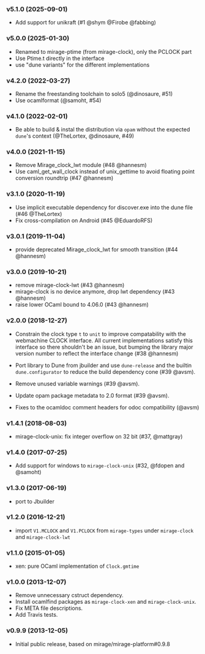 ### v5.1.0 (2025-09-01)

* Add support for unikraft (#1 @shym @Firobe @fabbing)

### v5.0.0 (2025-01-30)

* Renamed to mirage-ptime (from mirage-clock), only the PCLOCK part
* Use Ptime.t directly in the interface
* use "dune variants" for the different implementations

### v4.2.0 (2022-03-27)

* Rename the freestanding toolchain to solo5 (@dinosaure, #51)
* Use ocamlformat (@samoht, #54)

### v4.1.0 (2022-02-01)

* Be able to build & instal the distribution via `opam` without the expected `dune`'s context (@TheLortex, @dinosaure, #49)

### v4.0.0 (2021-11-15)

* Remove Mirage_clock_lwt module (#48 @hannesm)
* Use caml_get_wall_clock instead of unix_gettime to avoid floating point
  conversion roundtrip (#47 @hannesm)

### v3.1.0 (2020-11-19)

* Use implicit executable dependency for discover.exe
  into the dune file (#46 @TheLortex)
* Fix cross-compilation on Android (#45 @EduardoRFS)

### v3.0.1 (2019-11-04)

* provide deprecated Mirage_clock_lwt for smooth transition (#44 @hannesm)

### v3.0.0 (2019-10-21)

* remove mirage-clock-lwt (#43 @hannesm)
* mirage-clock is no device anymore, drop lwt dependency (#43 @hannesm)
* raise lower OCaml bound to 4.06.0 (#43 @hannesm)

### v2.0.0 (2018-12-27)

* Constrain the clock type `t` to `unit` to improve compatability with
  the webmachine CLOCK interface. All current implementations satisfy
  this interface so there shouldn't be an issue, but bumping the
  library major version number to reflect the interface change (#38 @hannesm)

* Port library to Dune from jbuilder and use `dune-release` and the builtin
  `dune.configurator` to reduce the build dependency cone (#39 @avsm).

* Remove unused variable warnings (#39 @avsm).

* Update opam package metadata to 2.0 format (#39 @avsm).

* Fixes to the ocamldoc comment headers for odoc compatibility (@avsm)

### v1.4.1 (2018-08-03)

* mirage-clock-unix: fix integer overflow on 32 bit (#37, @mattgray)

### v1.4.0 (2017-07-25)

* Add support for windows to `mirage-clock-unix` (#32, @fdopen and @samoht)

### v1.3.0 (2017-06-19)

* port to Jbuilder

### v1.2.0 (2016-12-21)

* import `V1.MCLOCK` and `V1.PCLOCK` from `mirage-types` under `mirage-clock`
  and `mirage-clock-lwt`

### v1.1.0 (2015-01-05)

* xen: pure OCaml implementation of `Clock.gmtime`

### v1.0.0 (2013-12-07)

* Remove unnecessary cstruct dependency.
* Install ocamlfind packages as `mirage-clock-xen` and `mirage-clock-unix`.
* Fix META file descriptions.
* Add Travis tests.

### v0.9.9 (2013-12-05)

* Initial public release, based on mirage/mirage-platform#0.9.8
